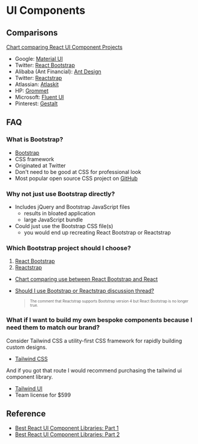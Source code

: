 # UI Components

## Comparisons

[Chart comparing React UI Component Projects](https://www.npmtrends.com/@material-ui/core-vs-react-bootstrap-vs-antd-vs-reactstrap-vs-@atlaskit/theme-vs-grommet-vs-@fluentui/react-vs-gestalt)

- Google: [Material UI](https://material-ui.com/)
- Twitter: [React Bootstrap](https://react-bootstrap.github.io/)
- Alibaba (Ant Financial): [Ant Design](https://ant.design/docs/react/introduce)
- Twitter: [Reactstrap](https://reactstrap.github.io/)
- Atlassian: [Atlaskit](https://atlaskit.atlassian.com/)
- HP: [Grommet](https://v2.grommet.io/)
- Microsoft: [Fluent UI](https://developer.microsoft.com/en-us/fluentui)
- Pinterest: [Gestalt](https://gestalt.netlify.app/)

<!-- @material-ui/core
react-bootstrap
antd
reactstrap
@atlaskit/theme
grommet
@fluentui/react -->

## FAQ

### What is Bootstrap?

- [Bootstrap](https://getbootstrap.com/)
- CSS framework
- Originated at Twitter
- Don't need to be good at CSS for professional look
- Most popular open source CSS project on [GitHub](https://github.com/search?q=stars%3A%3E100&s=stars&type=Repositories)

### Why not just use Bootstrap directly?

- Includes jQuery and Bootstrap JavaScript files
  - results in bloated application
  - large JavaScript bundle
- Could just use the Bootstrap CSS file(s)
  - you would end up recreating React Bootstrap or Reactstrap

### Which Bootstrap project should I choose?

1. [React Bootstrap](https://react-bootstrap.github.io/)
1. [Reactstrap](https://reactstrap.github.io/)

- [Chart comparing use between React Bootstrap and React](https://www.npmtrends.com/react-bootstrap-vs-reactstrap)
- [Should I use Bootstrap or Reactstrap discussion thread?](https://www.reddit.com/r/reactjs/comments/8xp5x9/should_i_use_reactstrap_or_bootstrap_with_react/)

  > <sub><sup>The comment that Reactstrap supports Bootstrap version 4 but React Bootstrap is no longer true.</sup></sub>

### What if I want to build my own bespoke components because I need them to match our brand?

Consider Tailwind CSS a utility-first CSS framework for rapidly building custom designs.

- [Tailwind CSS](https://tailwindcss.com/)

And if you got that route I would recommend purchasing the tailwind ui component library.

- [Tailwind UI](https://tailwindui.com/)
- Team license for \$599

<!-- If you like semantic and want to write your own JS:
Bulma  -->

## Reference

- [Best React UI Component Libraries: Part 1](https://blog.bitsrc.io/11-react-component-libraries-you-should-know-178eb1dd6aa4)
- [Best React UI Component Libraries: Part 2](https://blog.bitsrc.io/best-react-ui-component-libraries-for-2018-part-2-d231dcb04c0a)
